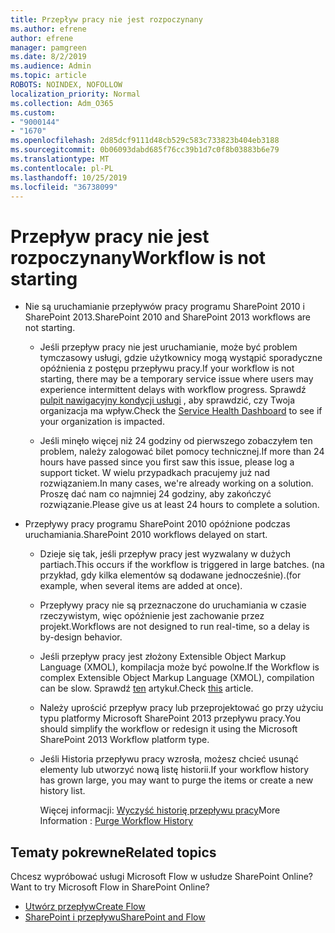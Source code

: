 ```yaml
---
title: Przepływ pracy nie jest rozpoczynany
ms.author: efrene
author: efrene
manager: pamgreen
ms.date: 8/2/2019
ms.audience: Admin
ms.topic: article
ROBOTS: NOINDEX, NOFOLLOW
localization_priority: Normal
ms.collection: Adm_O365
ms.custom:
- "9000144"
- "1670"
ms.openlocfilehash: 2d85dcf9111d48cb529c583c733823b404eb3188
ms.sourcegitcommit: 0b06093dabd685f76cc39b1d7c0f8b03883b6e79
ms.translationtype: MT
ms.contentlocale: pl-PL
ms.lasthandoff: 10/25/2019
ms.locfileid: "36738099"
---
```

# <a name="workflow-is-not-starting"></a><span data-ttu-id="34c60-102">Przepływ pracy nie jest rozpoczynany</span><span class="sxs-lookup"><span data-stu-id="34c60-102">Workflow is not starting</span></span>

- <span data-ttu-id="34c60-103">Nie są uruchamianie przepływów pracy programu SharePoint 2010 i SharePoint 2013.</span><span class="sxs-lookup"><span data-stu-id="34c60-103">SharePoint 2010 and SharePoint 2013 workflows are not starting.</span></span>

    - <span data-ttu-id="34c60-104">Jeśli przepływ pracy nie jest uruchamianie, może być problem tymczasowy usługi, gdzie użytkownicy mogą wystąpić sporadyczne opóźnienia z postępu przepływu pracy.</span><span class="sxs-lookup"><span data-stu-id="34c60-104">If your workflow is not starting, there may be a temporary service issue where users may experience intermittent delays with workflow progress.</span></span> <span data-ttu-id="34c60-105">Sprawdź [pulpit nawigacyjny kondycji usługi](https:/admin.microsoft.com/AdminPortal/Home#/servicehealth) , aby sprawdzić, czy Twoja organizacja ma wpływ.</span><span class="sxs-lookup"><span data-stu-id="34c60-105">Check the [Service Health Dashboard](https:/admin.microsoft.com/AdminPortal/Home#/servicehealth) to see if your organization is impacted.</span></span>

    - <span data-ttu-id="34c60-106">Jeśli minęło więcej niż 24 godziny od pierwszego zobaczyłem ten problem, należy zalogować bilet pomocy technicznej.</span><span class="sxs-lookup"><span data-stu-id="34c60-106">If more than 24 hours have passed since you first saw this issue, please log a support ticket.</span></span> <span data-ttu-id="34c60-107">W wielu przypadkach pracujemy już nad rozwiązaniem.</span><span class="sxs-lookup"><span data-stu-id="34c60-107">In many cases, we're already working on a solution.</span></span> <span data-ttu-id="34c60-108">Proszę dać nam co najmniej 24 godziny, aby zakończyć rozwiązanie.</span><span class="sxs-lookup"><span data-stu-id="34c60-108">Please give us at least 24 hours to complete a solution.</span></span>

- <span data-ttu-id="34c60-109">Przepływy pracy programu SharePoint 2010 opóźnione podczas uruchamiania.</span><span class="sxs-lookup"><span data-stu-id="34c60-109">SharePoint 2010 workflows delayed on start.</span></span>

    - <span data-ttu-id="34c60-110">Dzieje się tak, jeśli przepływ pracy jest wyzwalany w dużych partiach.</span><span class="sxs-lookup"><span data-stu-id="34c60-110">This occurs if the workflow is triggered in large batches.</span></span> <span data-ttu-id="34c60-111">(na przykład, gdy kilka elementów są dodawane jednocześnie).</span><span class="sxs-lookup"><span data-stu-id="34c60-111">(for example, when several items are added at once).</span></span>

    - <span data-ttu-id="34c60-112">Przepływy pracy nie są przeznaczone do uruchamiania w czasie rzeczywistym, więc opóźnienie jest zachowanie przez projekt.</span><span class="sxs-lookup"><span data-stu-id="34c60-112">Workflows are not designed to run real-time, so a delay is by-design behavior.</span></span>

   -  <span data-ttu-id="34c60-113">Jeśli przepływ pracy jest złożony Extensible Object Markup Language (XMOL), kompilacja może być powolne.</span><span class="sxs-lookup"><span data-stu-id="34c60-113">If the Workflow is complex Extensible Object Markup Language (XMOL), compilation can be slow.</span></span> <span data-ttu-id="34c60-114">Sprawdź [ten](https://support.microsoft.com//kb/3043697) artykuł.</span><span class="sxs-lookup"><span data-stu-id="34c60-114">Check [this](https://support.microsoft.com//kb/3043697) article.</span></span>

    - <span data-ttu-id="34c60-115">Należy uprościć przepływ pracy lub przeprojektować go przy użyciu typu platformy Microsoft SharePoint 2013 przepływu pracy.</span><span class="sxs-lookup"><span data-stu-id="34c60-115">You should simplify the workflow or redesign it using the Microsoft SharePoint 2013 Workflow platform type.</span></span>

    - <span data-ttu-id="34c60-116">Jeśli Historia przepływu pracy wzrosła, możesz chcieć usunąć elementy lub utworzyć nową listę historii.</span><span class="sxs-lookup"><span data-stu-id="34c60-116">If your workflow history has grown large, you may want to purge the items or create a new history list.</span></span>

        <span data-ttu-id="34c60-117">Więcej informacji: [Wyczyść historię przepływu pracy](https://blogs.technet.microsoft.com/marj/2015/08/07/sharepoint-2010-workflows-best-practice-purge-workflow-history-list-items/)</span><span class="sxs-lookup"><span data-stu-id="34c60-117">More Information : [Purge Workflow History](https://blogs.technet.microsoft.com/marj/2015/08/07/sharepoint-2010-workflows-best-practice-purge-workflow-history-list-items/)</span></span>


## <a name="related-topics"></a><span data-ttu-id="34c60-118">Tematy pokrewne</span><span class="sxs-lookup"><span data-stu-id="34c60-118">Related topics</span></span>
<span data-ttu-id="34c60-119">Chcesz wypróbować usługi Microsoft Flow w usłudze SharePoint Online?</span><span class="sxs-lookup"><span data-stu-id="34c60-119">Want to try Microsoft Flow in SharePoint Online?</span></span>
- [<span data-ttu-id="34c60-120">Utwórz przepływ</span><span class="sxs-lookup"><span data-stu-id="34c60-120">Create Flow</span></span>](https://support.office.com/article/Create-a-flow-for-a-list-or-library-in-SharePoint-Online-or-OneDrive-for-Business-a9c3e03b-0654-46af-a254-20252e580d01) 
- [<span data-ttu-id="34c60-121">SharePoint i przepływu</span><span class="sxs-lookup"><span data-stu-id="34c60-121">SharePoint and Flow</span></span>](https://flow.microsoft.com/blog/sharepoint-and-flow/) 


